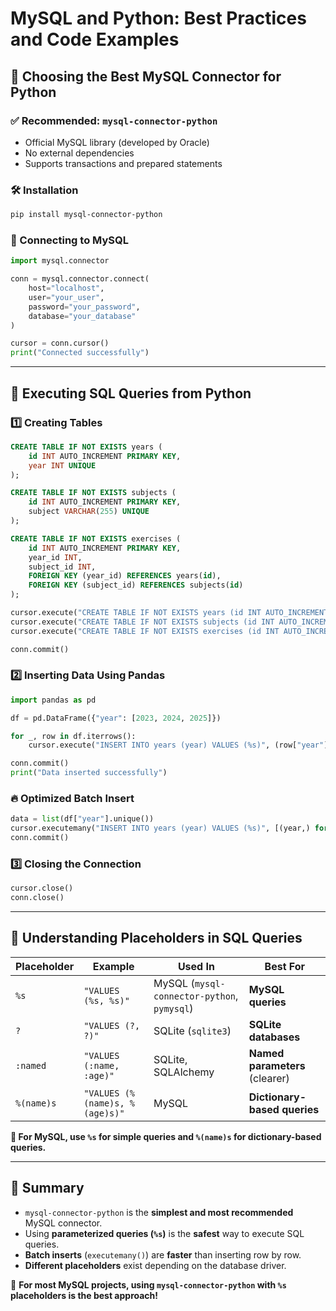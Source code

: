 # MySQL and Python: Best Practices and Code Examples

## 🔹 Choosing the Best MySQL Connector for Python

### ✅ Recommended: `mysql-connector-python`
- Official MySQL library (developed by Oracle)
- No external dependencies
- Supports transactions and prepared statements

### 🛠 Installation
```bash
pip install mysql-connector-python
```

### 📌 Connecting to MySQL
```python
import mysql.connector

conn = mysql.connector.connect(
    host="localhost",
    user="your_user",
    password="your_password",
    database="your_database"
)

cursor = conn.cursor()
print("Connected successfully")
```

---

## 🔹 Executing SQL Queries from Python

### **1️⃣ Creating Tables**
```sql
CREATE TABLE IF NOT EXISTS years (
    id INT AUTO_INCREMENT PRIMARY KEY,
    year INT UNIQUE
);

CREATE TABLE IF NOT EXISTS subjects (
    id INT AUTO_INCREMENT PRIMARY KEY,
    subject VARCHAR(255) UNIQUE
);

CREATE TABLE IF NOT EXISTS exercises (
    id INT AUTO_INCREMENT PRIMARY KEY,
    year_id INT,
    subject_id INT,
    FOREIGN KEY (year_id) REFERENCES years(id),
    FOREIGN KEY (subject_id) REFERENCES subjects(id)
);
```
```python
cursor.execute("CREATE TABLE IF NOT EXISTS years (id INT AUTO_INCREMENT PRIMARY KEY, year INT UNIQUE);")
cursor.execute("CREATE TABLE IF NOT EXISTS subjects (id INT AUTO_INCREMENT PRIMARY KEY, subject VARCHAR(255) UNIQUE);")
cursor.execute("CREATE TABLE IF NOT EXISTS exercises (id INT AUTO_INCREMENT PRIMARY KEY, year_id INT, subject_id INT, FOREIGN KEY (year_id) REFERENCES years(id), FOREIGN KEY (subject_id) REFERENCES subjects(id));")

conn.commit()
```

### **2️⃣ Inserting Data Using Pandas**
```python
import pandas as pd

df = pd.DataFrame({"year": [2023, 2024, 2025]})

for _, row in df.iterrows():
    cursor.execute("INSERT INTO years (year) VALUES (%s)", (row["year"],))

conn.commit()
print("Data inserted successfully")
```

### **🔥 Optimized Batch Insert**
```python
data = list(df["year"].unique())  
cursor.executemany("INSERT INTO years (year) VALUES (%s)", [(year,) for year in data])
conn.commit()
```

### **3️⃣ Closing the Connection**
```python
cursor.close()
conn.close()
```

---

## 🔹 Understanding Placeholders in SQL Queries

| Placeholder | Example | Used In | Best For |
|------------|---------|--------|-----------|
| `%s` | `"VALUES (%s, %s)"` | MySQL (`mysql-connector-python`, `pymysql`) | **MySQL queries** |
| `?` | `"VALUES (?, ?)"` | SQLite (`sqlite3`) | **SQLite databases** |
| `:named` | `"VALUES (:name, :age)"` | SQLite, SQLAlchemy | **Named parameters** (clearer) |
| `%(name)s` | `"VALUES (%(name)s, %(age)s)"` | MySQL | **Dictionary-based queries** |

**🚀 For MySQL, use `%s` for simple queries and `%(name)s` for dictionary-based queries.**

---

## 🔹 Summary

- `mysql-connector-python` is the **simplest and most recommended** MySQL connector.
- Using **parameterized queries (`%s`)** is the **safest** way to execute SQL queries.
- **Batch inserts** (`executemany()`) are **faster** than inserting row by row.
- **Different placeholders** exist depending on the database driver.

🚀 **For most MySQL projects, using `mysql-connector-python` with `%s` placeholders is the best approach!**
